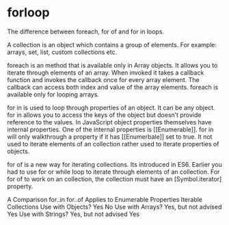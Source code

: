 # forloop
The difference between foreach, for of and for in loops.

A collection is an object which contains a group of elements. For example: arrays, set, list, custom collections etc.

foreach is an method that is available only in Array objects. It allows you to iterate through elements of an array. When invoked it takes a callback function and invokes the callback once for every array element. The callback can access both index and value of the array elements. foreach is available only for looping arrays.

for in is used to loop through properties of an object. It can be any object. for in allows you to access the keys of the object but doesn’t provide reference to the values. In JavaScript object properties themselves have internal properties. One of the internal properties is [[Enumerable]]. for in will only walkthrough a property if it has [[Enumerbale]] set to true. It not used to iterate elements of an collection rather used to iterate properties of objects.

for of is a new way for iterating collections. Its introduced in ES6. Earlier you had to use for or while loop to iterate through elements of an collection. For for of to work on an collection, the collection must have an [Symbol.iterator] property.

A Comparison
                  for..in	               for..of
Applies to	      Enumerable Properties	Iterable Collections
Use with Objects?	Yes	                  No
Use with Arrays?	Yes, but not advised	Yes
Use with Strings?	Yes, but not advised	Yes

<html>
<head></head>
<body>
<script>

var list =[4,5,6];


list.forEach(function(element,i) 
{
   console.log(i); // "0", "1", "2",
}
);

list.forEach(function(index,i) 
{
   console.log(i); // "0", "1", "2",
}
);

list.forEach(function(element,index,i) 
{
   console.log(i); // (3) [4, 5, 6],(3) [4, 5, 6],(3) [4, 5, 6]
}
);

list.forEach(function(i) 
{
   console.log(i); // "4", "5", "6",
}
);

for (let i in list) 
{
   console.log(i); // "0", "1", "2"
}

for (let i of list) 
{
   console.log(i); // "4", "5", "6"
}
</script>
</body>
</html>

